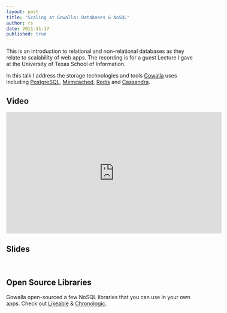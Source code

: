 ```yaml
---
layout: post
title: "Scaling at Gowalla: Databases & NoSQL"
author: rs
date: 2011-11-17
published: true
---
```



This is an introduction to relational and non-relational databases as they relate to scalability of web apps. The recording is for a guest Lecture I gave at the University of Texas School of Information. 

In this talk I address the storage technologies and tools [Gowalla](http://gowalla.com) uses including [PostgreSQL](http://www.postgresql.org/), [Memcached](http://memcached.org/), [Redis](http://redis.io/) and [Cassandra](http://cassandra.apache.org/).


## Video

<iframe width="575" height="323" src="http://www.youtube.com/embed/oL-A4JYwgH4?rel=0&amp;hd=1" frameborder="0" allowfullscreen></iframe>

## Slides

<script src="http://speakerdeck.com/embed/4ebc5157b721e200540005f2.js"></script>

<br />

## **Open Source Libraries**

Gowalla open-sourced a few NoSQL libraries that you can use in your own apps. Check out [Likeable](http://github.com/gowalla/likeable) &  [Chronologic](http://github.com/gowalla/chronologic).
